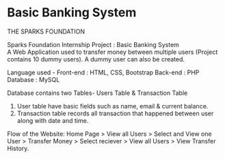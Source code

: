 # Basic Banking System
THE SPARKS FOUNDATION

Sparks Foundation Internship Project : Basic Banking System  
A Web Application used to transfer money between multiple users (Project contains 10 dummy users). A dummy user can also be created.  

Language used - 
Front-end : HTML, CSS, Bootstrap 
Back-end : PHP 
Database : MySQL   

Database contains two Tables- Users Table & Transaction Table 
1. User table have basic fields such as name, email & current balance. 
2. Transaction table records all transaction that happened between user along with date and time.  

Flow of the Website: Home Page > View all Users > Select and View one User > Transfer Money > Select reciever > View all Users > View Transfer History.
